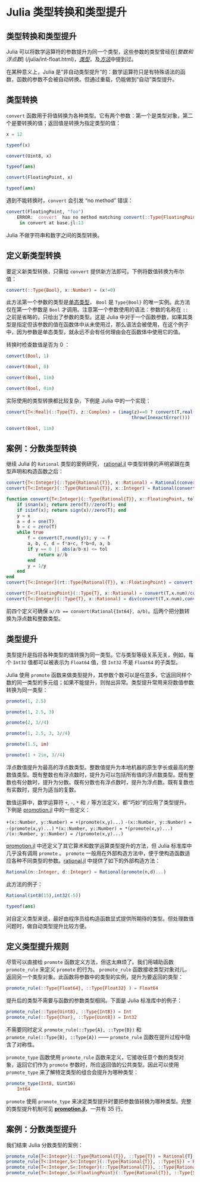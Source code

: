 # Julia 类型转换和类型提升

## 类型转换和类型提升

Julia 可以将数学运算符的参数提升为同一个类型，这些参数的类型曾经在[*整数和浮点数*] (/julia/int-float.html)，[*类型*](/julia/type.html)，及[*方法*](/julia/method.html)中提到过。

在某种意义上，Julia 是“非自动类型提升”的：数学运算符只是有特殊语法的函数，函数的参数不会被自动转换。但通过重载，仍能做到“自动”类型提升。

## 类型转换

`convert` 函数用于将值转换为各种类型。它有两个参数：第一个是类型对象，第二个是要转换的值；返回值是转换为指定类型的值：

```julia
x = 12

typeof(x)

convert(Uint8, x)

typeof(ans)

convert(FloatingPoint, x)

typeof(ans)
```

遇到不能转换时，`convert` 会引发 “no method” 错误：

```julia
convert(FloatingPoint, "foo")
    ERROR: `convert` has no method matching convert(::Type{FloatingPoint}, ::ASCIIString)
     in convert at base.jl:13
```

Julia 不做字符串和数字之间的类型转换。

## 定义新类型转换

要定义新类型转换，只需给 `convert` 提供新方法即可。下例将数值转换为布尔值：

```julia
convert(::Type{Bool}, x::Number) = (x!=0)
```

此方法第一个参数的类型是[单态类型](http://julia-cn.readthedocs.org/zh_CN/latest/manual/types/#man-singleton-types)， `Bool` 是 `Type{Bool}` 的唯一实例。此方法仅在第一个参数是 `Bool` 才调用。注意第一个参数使用的语法：参数的名称在 `::` 之前是省略的，只给出了参数的类型。这是 Julia 中对于一个函数参数，如果其类型是指定但该参数的值在函数体中从未使用过，那么语法会被使用，在这个例子中，因为参数是单态类型，就永远不会有任何理由会在函数体中使用它的值。

转换时检查数值是否为 0 ：

```julia
convert(Bool, 1)

convert(Bool, 0)

convert(Bool, 1im)

convert(Bool, 0im)
```

实际使用的类型转换都比较复杂，下例是 Julia 中的一个实现：

```julia
convert{T<:Real}(::Type{T}, z::Complex) = (imag(z)==0 ? convert(T,real(z)) :
                                               throw(InexactError()))

convert(Bool, 1im)
```

## 案例：分数类型转换

继续 Julia 的 `Rational` 类型的案例研究， [rational.jl](https://github.com/JuliaLang/julia/blob/master/base/rational.jl) 中类型转换的声明紧跟在类型声明和构造函数之后：

```julia
convert{T<:Integer}(::Type{Rational{T}}, x::Rational) = Rational(convert(T,x.num),convert(T,x.den))
convert{T<:Integer}(::Type{Rational{T}}, x::Integer) = Rational(convert(T,x), convert(T,1))

function convert{T<:Integer}(::Type{Rational{T}}, x::FloatingPoint, tol::Real)
    if isnan(x); return zero(T)//zero(T); end
    if isinf(x); return sign(x)//zero(T); end
    y = x
    a = d = one(T)
    b = c = zero(T)
    while true
        f = convert(T,round(y)); y -= f
        a, b, c, d = f*a+c, f*b+d, a, b
        if y == 0 || abs(a/b-x) <= tol
            return a//b
        end
        y = 1/y
    end
end
convert{T<:Integer}(rt::Type{Rational{T}}, x::FloatingPoint) = convert(rt,x,eps(x))

convert{T<:FloatingPoint}(::Type{T}, x::Rational) = convert(T,x.num)/convert(T,x.den)
convert{T<:Integer}(::Type{T}, x::Rational) = div(convert(T,x.num),convert(T,x.den))
```

前四个定义可确保 `a//b == convert(Rational{Int64}, a/b)`。后两个把分数转换为浮点数和整数类型。

## 类型提升

类型提升是指将各种类型的值转换为同一类型。它与类型等级关系无关，例如，每个 `Int32` 值都可以被表示为 `Float64` 值，但 `Int32` 不是 `Float64` 的子类型。

Julia 使用 `promote` 函数来做类型提升，其参数个数可以是任意多，它返回同样个数的同一类型的多元组；如果不能提升，则抛出异常。类型提升常用来将数值参数转换为同一类型：

```julia
promote(1, 2.5)

promote(1, 2.5, 3)

promote(2, 3//4)

promote(1, 2.5, 3, 3//4)

promote(1.5, im)

promote(1 + 2im, 3//4)
```

浮点数值提升为最高的浮点数类型。整数值提升为本地机器的原生字长或最高的整数值类型。既有整数也有浮点数时，提升为可以包括所有值的浮点数类型。既有整数也有分数时，提升为分数。既有分数也有浮点数时，提升为浮点数。既有复数也有实数时，提升为适当的复数。

数值运算中，数学运算符 `+`, `-`, `*` 和 `/` 等方法定义，都“巧妙”的应用了类型提升。下例是 [promotion.jl](https://github.com/JuliaLang/julia/blob/master/base/promotion.jl) 中的一些定义：

`+(x::Number, y::Number) = +(promote(x,y)...)`
`-(x::Number, y::Number) = -(promote(x,y)...)`
`*(x::Number, y::Number) = *(promote(x,y)...)`
`/(x::Number, y::Number) = /(promote(x,y)...)`

[promotion.jl](https://github.com/JuliaLang/julia/blob/master/base/promotion.jl) 中还定义了其它算术和数学运算类型提升的方法，但 Julia 标准库中几乎没有调用 `promote` 。 `promote` 一般用在外部构造方法中，便于使构造函数适应各种不同类型的参数。[rational.jl](https://github.com/JuliaLang/julia/blob/master/base/rational.jl) 中提供了如下的外部构造方法：

```julia
Rational(n::Integer, d::Integer) = Rational(promote(n,d)...)
```

此方法的例子：

```julia
Rational(int8(15),int32(-5))

typeof(ans)
```

对自定义类型来说，最好由程序员给构造函数显式提供所期待的类型。但处理数值问题时，做自动类型提升比较方便。

## 定义类型提升规则

尽管可以直接给 `promote` 函数定义方法，但这太麻烦了。我们用辅助函数 `promote_rule` 来定义 `promote` 的行为。 `promote_rule` 函数接收类型对象对儿，返回另一个类型对象。此函数将参数中的类型的实例，提升为要返回的类型：

```julia
promote_rule(::Type{Float64}, ::Type{Float32} ) = Float64
```

提升后的类型不需要与函数的参数类型相同。下面是 Julia 标准库中的例子：

```julia
promote_rule(::Type{Uint8}, ::Type{Int8}) = Int
promote_rule(::Type{Char}, ::Type{Uint8}) = Int32
```

不需要同时定义 `promote_rule(::Type{A}, ::Type{B})` 和 `promote_rule(::Type{B}, ::Type{A})` —— `promote_rule` 函数在提升过程中隐含了对称性。

`promote_type` 函数使用 `promote_rule` 函数来定义，它接收任意个数的类型对象，返回它们作为 `promote` 参数时，所应返回值的公共类型。因此可以使用 `promote_type` 来了解特定类型的组合会提升为哪种类型：

```julia
promote_type(Int8, Uint16)
    Int64
```

`promote` 使用 `promote_type` 来决定类型提升时要把参数值转换为哪种类型。完整的类型提升机制可见 [**promotion.jl**](https://github.com/JuliaLang/julia/blob/master/base/promotion.jl)，一共有 35 行。

## 案例：分数类型提升

我们结束 Julia 分数类型的案例：

```julia
promote_rule{T<:Integer}(::Type{Rational{T}}, ::Type{T}) = Rational{T}
promote_rule{T<:Integer,S<:Integer}(::Type{Rational{T}}, ::Type{S}) = Rational{promote_type(T,S)}
promote_rule{T<:Integer,S<:Integer}(::Type{Rational{T}}, ::Type{Rational{S}}) = Rational{promote_type(T,S)}
promote_rule{T<:Integer,S<:FloatingPoint}(::Type{Rational{T}}, ::Type{S}) = promote_type(T,S)
```